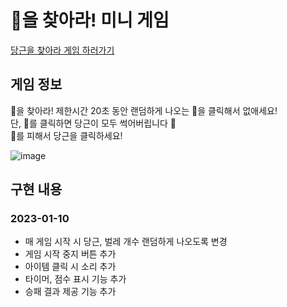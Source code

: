 # 🥕을 찾아라! 미니 게임

[당근을 찾아라 게임 하러가기](https://clairepaek.github.io/Carrot)

## 게임 정보
🥕을 찾아라!
제한시간 20초 동안 랜덤하게 나오는 🥕을 클릭해서 없애세요! <br/>
단, 🐛를 클릭하면 당근이 모두 썩어버립니다 🤮<br/>
🐛를 피해서 당근을 클릭하세요!<br/>

![image](https://user-images.githubusercontent.com/119949731/211559359-141ecca5-663a-4863-bef8-7b66353fbaf4.png)

## 구현 내용

### 2023-01-10
* 매 게임 시작 시 당근, 벌레 개수 랜덤하게 나오도록 변경
* 게임 시작 중지 버튼 추가
* 아이템 클릭 시 소리 추가
* 타이머, 점수 표시 기능 추가
* 승패 결과 제공 기능 추가
